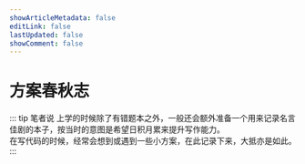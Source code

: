 ```yaml
---
showArticleMetadata: false
editLink: false
lastUpdated: false
showComment: false
---
```


# 方案春秋志

::: tip 笔者说
上学的时候除了有错题本之外，一般还会额外准备一个用来记录名言佳剧的本子，按当时的意图是希望日积月累来提升写作能力。  
在写代码的时候，经常会想到或遇到一些小方案，在此记录下来，大抵亦是如此。
:::
